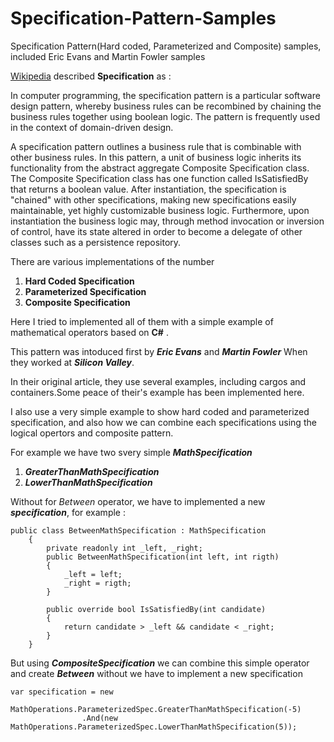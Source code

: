 # Specification-Pattern-Samples
Specification Pattern(Hard coded, Parameterized and Composite) samples, included Eric Evans and Martin Fowler samples 

[Wikipedia](https://en.wikipedia.org/wiki/Specification_pattern) described **__Specification__** as :

In computer programming, the specification pattern is a particular software design pattern, whereby business rules can be recombined 
by chaining the business rules together using boolean logic. The pattern is frequently used in the context of domain-driven design.

A specification pattern outlines a business rule that is combinable with other business rules.
In this pattern, a unit of business logic inherits its functionality from the abstract aggregate Composite Specification class. 
The Composite Specification class has one function called IsSatisfiedBy that returns a boolean value. 
After instantiation, the specification is "chained" with other specifications, making new specifications easily maintainable, 
yet highly customizable business logic. Furthermore, upon instantiation the business logic may, 
through method invocation or inversion of control, have its state altered in order to become a delegate of other classes such as a 
persistence repository.

There are various implementations of the number

1. **Hard Coded Specification**
2. **Parameterized Specification**
3. **Composite Specification**

Here I tried to implemented all of them with a simple example of mathematical operators based on **C#** .

This pattern was intoduced first by **_Eric Evans_** and **_Martin Fowler_** When they worked at **_Silicon Valley_**.

In their original article, they use several examples, including cargos and containers.Some peace of their's example has been implemented here.

I also use a very simple example to show hard coded and parameterized specification, and also how we can combine each specifications using the logical opertors and composite pattern.

For example we have two svery simple **_MathSpecification_**

1. **_GreaterThanMathSpecification_**
2. **_LowerThanMathSpecification_**

Without for _Between_ operator, we have to implemented a new **_specification_**, for example :

``` 
public class BetweenMathSpecification : MathSpecification
    {
        private readonly int _left, _right;
        public BetweenMathSpecification(int left, int rigth)
        {
            _left = left;
            _right = rigth;
        }

        public override bool IsSatisfiedBy(int candidate)
        {
            return candidate > _left && candidate < _right;
        }
    }
```

But using **_CompositeSpecification_** we can combine this simple operator and create **_Between_** without we have to implement a new specification
```
var specification = new
                MathOperations.ParameterizedSpec.GreaterThanMathSpecification(-5)
                .And(new MathOperations.ParameterizedSpec.LowerThanMathSpecification(5));
```


